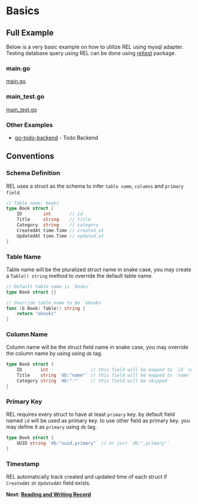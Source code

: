 # Basics

## Full Example

Below is a very basic example on how to utilize REL using mysql adapter.
Testing database query using REL can be done using [reltest](https://godoc.org/github.com/Fs02/rel/reltest) package.

<!-- tabs:start -->

### **main.go**

[main.go](basics.go ':include')

### **main_test.go**

[main_test.go](basics_test.go ':include :fragment=example')

<!-- tabs:end -->

### Other Examples

- [go-todo-backend](https://github.com/Fs02/go-todo-backend) - Todo Backend

## Conventions

### Schema Definition

REL uses a struct as the schema to infer `table name`, `columns` and `primary field`.

```go
// Table name: books
type Book struct {
	ID        int       // id
	Title     string    // title
	Category  string    // category
	CreatedAt time.Time // created_at
	UpdatedAt time.Time // updated_at
}
```

### Table Name

Table name will be the pluralized struct name in snake case, you may create a `Table() string` method to override the default table name.

```go
// Default table name is `books`
type Book struct {}

// Override table name to be `ebooks`
func (b Book) Table() string {
	return "ebooks"
}
```

### Column Name

Column name will be the struct field name in snake case, you may override the column name by using using `db` tag.

```go
type Book struct {
	ID       int                // this field will be mapped to `id` column.
	Title    string `db:"name"` // this field will be mapped to `name` column.
	Category string `db:"-"`    // this field will be skipped
}
```

### Primary Key

REL requires every struct to have at least `primary` key. by default field named `id` will be used as primary key. to use other field as primary key. you may define it as `primary` using `db` tag.


```go
type Book struct {
	UUID string `db:"uuid,primary"` // or just `db:",primary"`
}
```

### Timestamp

REL automatically track created and updated time of each struct if `CreatedAt` or `UpdatedAt` field exists.

**Next: [Reading and Writing Record](crud.md)**
